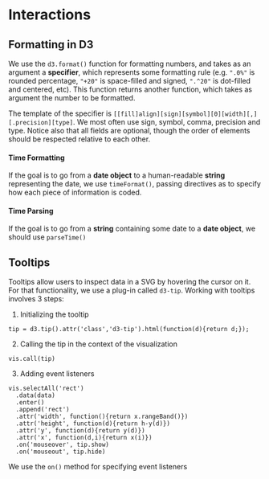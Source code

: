 # Interactions



Formatting in D3
----------------
We use the `d3.format()` function for formatting numbers, and takes as an argument a **specifier**, which represents some formatting rule (e.g. `".0%"` is rounded percentage, `"+20"` is space-filled and signed, `".^20"` is dot-filled and centered, etc).
This function returns another function, which takes as argument the number to be formatted.

The template of the specifier is `[[fill]align][sign][symbol][0][width][,][.precision][type]`. We most often use sign, symbol, comma, precision and type. Notice also that all fields are optional, though the order of elements should be respected relative to each other.

#### Time Formatting
If the goal is to go from a **date object** to a human-readable **string** representing the date, we use `timeFormat()`, passing directives as to specify how each piece of information is coded.

#### Time Parsing
If the goal is to go from a **string** containing some date to a **date object**, we should use `parseTime()`


Tooltips
--------
Tooltips allow users to inspect data in a SVG by hovering the cursor on it.
For that functionality, we use a plug-in called `d3-tip`.
Working with tooltips involves 3 steps:

1. Initializing the tooltip

`tip = d3.tip().attr('class','d3-tip').html(function(d){return d;});`

2. Calling the tip in the context of the visualization

`vis.call(tip)`

3. Adding event listeners
```
vis.selectAll('rect')
  .data(data)
  .enter()
  .append('rect')
  .attr('width', function(){return x.rangeBand()})
  .attr('height', function(d){return h-y(d)})
  .attr('y', function(d){return y(d)})
  .attr('x', function(d,i){return x(i)})
  .on('mouseover', tip.show)
  .on('mouseout', tip.hide)
```

We use the `on()` method for specifying event listeners
